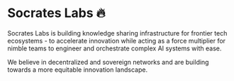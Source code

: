# Socrates Labs :fire:

Socrates Labs is building knowledge sharing infrastructure for frontier tech ecosystems - to accelerate innovation while acting as a force multiplier for nimble teams to engineer and orchestrate complex AI systems with ease.

We believe in decentralized and sovereign networks and are building towards a more equitable innovation landscape.
